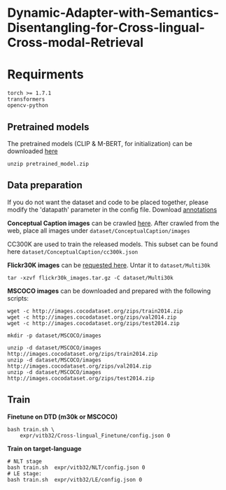  # Dynamic-Adapter-with-Semantics-Disentangling-for-Cross-lingual-Cross-modal-Retrieval
# Requirments
```
torch >= 1.7.1
transformers
opencv-python
```
## Pretrained models
The pretrained models (CLIP & M-BERT, for initialization) can be downloaded [here](https://drive.google.com/file/d/1lJU9RwuYTvEd9r9ReM9FyXRxgkxxTStx/view?usp=sharing)
```
unzip pretrained_model.zip
```


## Data preparation
If you do not want the dataset and code to be placed together, please modify the 'datapath' parameter in the config file.
Download [annotations](https://drive.google.com/file/d/1LWp6RVAXUjHvljB0xUDgIg56jQRzPHcC/view?usp=sharing)

**Conceptual Caption images** can be crawled [here](https://ai.google.com/research/ConceptualCaptions/download). After crawled from the web, place all images under `dataset/ConceptualCaption/images`

CC300K are used to train the released models. This subset can be found here `dataset/ConceptualCaption/cc300k.json`

**Flickr30K images** can be [requested here](https://forms.illinois.edu/sec/229675). Untar it to `dataset/Multi30k`
```
tar -xzvf flickr30k_images.tar.gz -C dataset/Multi30k
```
**MSCOCO images** can be downloaded and prepared with the following scripts:
```
wget -c http://images.cocodataset.org/zips/train2014.zip
wget -c http://images.cocodataset.org/zips/val2014.zip
wget -c http://images.cocodataset.org/zips/test2014.zip

mkdir -p dataset/MSCOCO/images

unzip -d dataset/MSCOCO/images http://images.cocodataset.org/zips/train2014.zip 
unzip -d dataset/MSCOCO/images http://images.cocodataset.org/zips/val2014.zip 
unzip -d dataset/MSCOCO/images http://images.cocodataset.org/zips/test2014.zip 
```

## Train
**Finetune on DTD (m30k or MSCOCO)**
```
bash train.sh \
    expr/vitb32/Cross-lingual_Finetune/config.json 0
```
**Train on target-language**
```
# NLT stage
bash train.sh  expr/vitb32/NLT/config.json 0
# LE stage:
bash train.sh  expr/vitb32/LE/config.json 0
```

